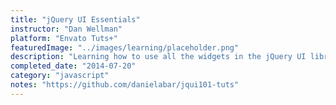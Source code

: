 ```yaml
---
title: "jQuery UI Essentials"
instructor: "Dan Wellman"
platform: "Envato Tuts+"
featuredImage: "../images/learning/placeholder.png"
description: "Learning how to use all the widgets in the jQuery UI library including theAPI, how it functions, and common implementations."
completed_date: "2014-07-20"
category: "javascript"
notes: "https://github.com/danielabar/jqui101-tuts"
---
```

